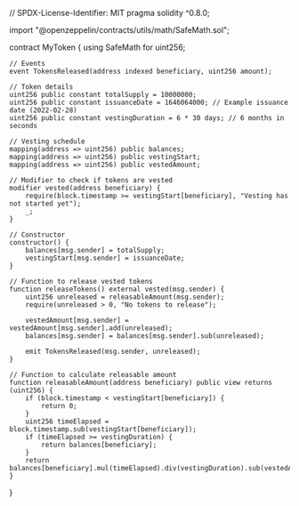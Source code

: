 // SPDX-License-Identifier: MIT
pragma solidity ^0.8.0;

import "@openzeppelin/contracts/utils/math/SafeMath.sol";

contract MyToken {
    using SafeMath for uint256;

    // Events
    event TokensReleased(address indexed beneficiary, uint256 amount);

    // Token details
    uint256 public constant totalSupply = 10000000;
    uint256 public constant issuanceDate = 1646064000; // Example issuance date (2022-02-28)
    uint256 public constant vestingDuration = 6 * 30 days; // 6 months in seconds

    // Vesting schedule
    mapping(address => uint256) public balances;
    mapping(address => uint256) public vestingStart;
    mapping(address => uint256) public vestedAmount;

    // Modifier to check if tokens are vested
    modifier vested(address beneficiary) {
        require(block.timestamp >= vestingStart[beneficiary], "Vesting has not started yet");
        _;
    }

    // Constructor
    constructor() {
        balances[msg.sender] = totalSupply;
        vestingStart[msg.sender] = issuanceDate;
    }

    // Function to release vested tokens
    function releaseTokens() external vested(msg.sender) {
        uint256 unreleased = releasableAmount(msg.sender);
        require(unreleased > 0, "No tokens to release");

        vestedAmount[msg.sender] = vestedAmount[msg.sender].add(unreleased);
        balances[msg.sender] = balances[msg.sender].sub(unreleased);

        emit TokensReleased(msg.sender, unreleased);
    }

    // Function to calculate releasable amount
    function releasableAmount(address beneficiary) public view returns (uint256) {
        if (block.timestamp < vestingStart[beneficiary]) {
            return 0;
        }
        uint256 timeElapsed = block.timestamp.sub(vestingStart[beneficiary]);
        if (timeElapsed >= vestingDuration) {
            return balances[beneficiary];
        }
        return balances[beneficiary].mul(timeElapsed).div(vestingDuration).sub(vestedAmount[beneficiary]);
    }
}
